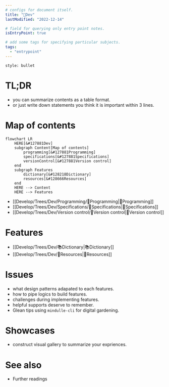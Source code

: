 ```yaml
---
# configs for document itself.
title: "🎉Dev"
lastModified: "2022-12-14"

# field for querying only entry point notes.
isEntryPoint: true

# add some tags for specifying particular subjects.
tags:
  - "entrypoint"
---
```

```toc
style: bullet
```

# TL;DR
- you can summarize contents as a table format.
- or just write down statements you think it is important within 3 lines.


# Map of contents
```mermaid
flowchart LR
	HERE[&#127881Dev]
	subgraph Content[Map of contents]
		programming[&#127881Programming]
		specifications[&#127881Specifications]
		versionControl[&#127881Version control]
	end
	subgraph Features
		dictionary[&#128218Dictionary]
		resources[&#128666Resources]
	end
	HERE --> Content
	HERE --> Features
```
- [[Develop/Trees/Dev/Programming/🎉Programming|🎉Programming]]
- [[Develop/Trees/Dev/Specifications/🎉Specifications|🎉Specifications]]
- [[Develop/Trees/Dev/Version control/🎉Version control|🎉Version control]]

# Features
- [[Develop/Trees/Dev/📚Dictionary|📚Dictionary]]
- [[Develop/Trees/Dev/🚚Resources|🚚Resources]]

# Issues
- what design patterns adapated to each features.
- how to pipe logics to build features.
- challenges during implementing features.
- helpful supports deserve to remember.
- Glean tips using `mindulle-cli` for digital gardening.

# Showcases
- construct visual gallery to summarize your expriences.

# See also
- Further readings
